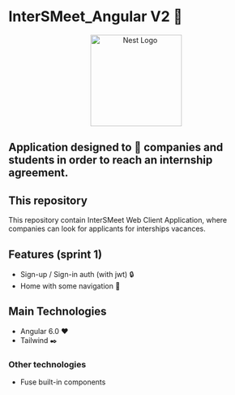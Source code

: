 ﻿# InterSMeet_Angular V2 🎨

<p align="center">
  <a target="blank"><img src="https://i.imgur.com/izr4ud3.jpeg" width="180" alt="Nest Logo" /></a>

## Application designed to 🔗 companies and students in order to reach an internship agreement.

## This repository

This repository contain InterSMeet Web Client Application, where companies can look for applicants for interships vacances.

## Features (sprint 1)

- Sign-up / Sign-in auth (with jwt) :lock:
- Home with some navigation 🏪

## Main Technologies

- Angular 6.0 ♥️
- Tailwind ✒️

### Other technologies

- Fuse built-in components
